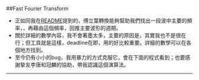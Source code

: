 ##Fast Fourier Transform
 - 正如同我在[README](https://github.com/chenhsishen/Pulse-Wave-Analysis/blob/master/README.md)提到的，傅立葉轉換能夠幫助我們找出一段波中主要的頻率，，再藉由這個頻率，回推主要波形的週期。
 - 關於詳細的數學內容，我不會著墨太多，主要的原因是，其實我也不是很在行；但工具就是這樣，deadline在即，用的好比較重要。詳細的數學可以在各個地方找到。
 - 至今仍有小小的bug，我用暴力的方式克服它，會在下面的程式看到；也要感謝摯友李唐和冠麟的協助，帶我認識這個演算法。

---


